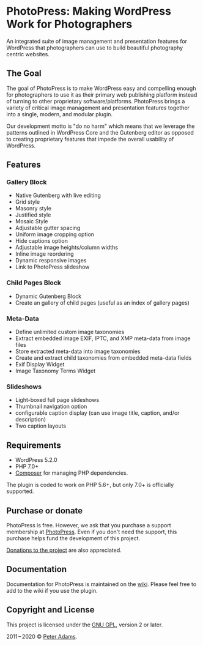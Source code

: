 # PhotoPress: Making WordPress Work for Photographers

An integrated suite of image management and presentation features for WordPress that photographers can use to build beautiful photography centric websites.


## The Goal

The goal of PhotoPress is to make WordPress easy and compelling enough for photographers to use it as their primary web publishing platform instead of turning to other proprietary software/platforms. PhotoPress brings a variety of critical image management and presentation features together into a single, modern, and modular plugin. 

Our development motto is "do no harm" which means that we leverage the patterns outlined in WordPress Core and the Gutenberg editor as opposed to creating proprietary features that impede the overall usability of WordPress.

## Features

### Gallery Block 
- Native Gutenberg with live editing
- Grid style
- Masonry style
- Justified style
- Mosaic Style
- Adjustable gutter spacing
- Uniform image cropping option
- Hide captions option
- Adjustable image heights/column widths
- Inline image reordering
- Dynamic responsive images
- Link to PhotoPress slideshow

### Child Pages Block

- Dynamic Gutenberg Block
- Create an gallery of child pages (useful as an index of gallery pages)

### Meta-Data

- Define unlimited custom image taxonomies
- Extract embedded image EXIF, IPTC, and XMP meta-data from image files
- Store extracted meta-data into image taxonomies
- Create and extract child taxonomies from embedded meta-data fields
- Exif Display Widget
- Image Taxonomy Terms Widget

### Slideshows

- Light-boxed full page slideshows
- Thumbnail navigation option
- configurable caption display (can use image title, caption, and/or description)
- Two caption layouts

## Requirements

* WordPress 5.2.0
* PHP 7.0+
* [Composer](https://getcomposer.org/) for managing PHP dependencies.

The plugin is coded to work on PHP 5.6+, but only 7.0+ is officially supported.

## Purchase or donate

PhotoPress is free.  However, we ask that you purchase a support membership at [PhotoPress](http://photopressdev.com).  Even if you don't need the support, this purchase helps fund the development of this project.

[Donations to the project](http://paypal.me/padams) are also appreciated.

## Documentation

Documentation for PhotoPress is maintained on the [wiki](https://github.com/photopress-dev/photopress-plugin/wiki).  Please feel free to add to the wiki if you use the plugin.


## Copyright and License

This project is licensed under the [GNU GPL](http://www.gnu.org/licenses/old-licenses/gpl-2.0.html), version 2 or later.

2011&thinsp;&ndash;&thinsp;2020 &copy; [Peter Adams](http://peteradams.org).
